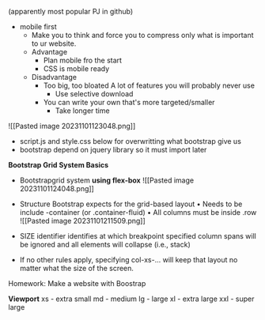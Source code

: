 (apparently most popular PJ in github)
+ mobile first
	+ Make you to think and force you to compress only what is important to ur website.
	+ Advantage
		+ Plan mobile fro the start
		+ CSS is mobile ready
	+ Disadvantage
		+ Too big, too bloated
			A lot of features you will probably never use
			+ Use selective download
		+ You can write your own that's more targeted/smaller
			+ Take longer time


![[Pasted image 20231101123048.png]]
+ script.js and style.css below for overwritting what bootstrap give us 
+ bootstrap depend on jquery library so it must import later

**Bootstrap Grid System Basics**
+ Bootstrapgrid system **using flex-box**
![[Pasted image 20231101124048.png]]

+ Structure Bootstrap expects for the grid-based layout
	• Needs to be include -container (or .container-fluid)
	• All columns must be inside .row
	![[Pasted image 20231101211509.png]]
+ SIZE identifier identifies at which breakpoint specified column spans will be ignored and all elements will collapse (i.e., stack)
+ If no other rules apply, specifying col-xs-... will keep that layout no matter what the size of the screen.

Homework: Make a website with Boostrap

**Viewport**
xs - extra small
md - medium
lg - large
xl - extra large
xxl - super large
